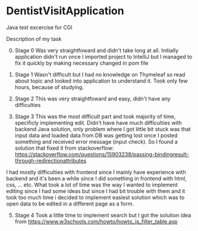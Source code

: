 # DentistVisitApplication

Java test excercise for CGI

Description of my task

0) Stage 0
  Was very straightfoward and didn't take long at all. Initially application didn't run once I imported project to 
  IntelliJ but I managed to fix it quickly by making necessary  changed in pom file
  
1) Stage 1
  Wasn't difficult but I had no knowledge on Thymeleaf so read about topic and looked into application to understand it.
  Took only few hours, because of studying.
  
2) Stage 2
  This was very straightfoward and easy, didn't have any difficulties
  
3) Stage 3
  This was the most difficult part and took majority of time, specificly implementing edit. 
  Didn't have have much difficulties with backend Java solution, only problem where I got little bit stuck was that input data and loaded data from DB was getting 
  lost once I posted something and received error message (input check). 
  So I found a solution that fixed it from stackoverflow: https://stackoverflow.com/questions/15903238/passing-bindingresult-through-redirectionattributes
  
  I had mostly difficulties with frontend since I mainly have experience with backend and it's been a while since I did something in frontend with html, css, ... etc.
  What took a lot of time was the way I wanted to implement editing since I had some ideas but since I had bit trouble with them and it took too much time i decided to
  implement easiest solution which was to open data to be edited in a different page as a form.
  
5) Stage 4
  Took a little time to implement search but I got the solution idea from https://www.w3schools.com/howto/howto_js_filter_table.asp
